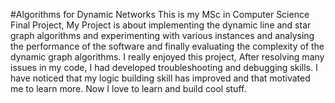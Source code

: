 #Algorithms for Dynamic Networks
This is my MSc in Computer Science Final Project, My Project is about implementing the dynamic line and star graph algorithms and experimenting with various instances and analysing the performance of the software and finally evaluating the complexity of the dynamic graph algorithms. I really enjoyed this project, After resolving many issues in my code, I had developed troubleshooting and debugging skills. I have noticed that my logic building skill has improved and that motivated me to learn more. Now I love to learn and build cool stuff.
